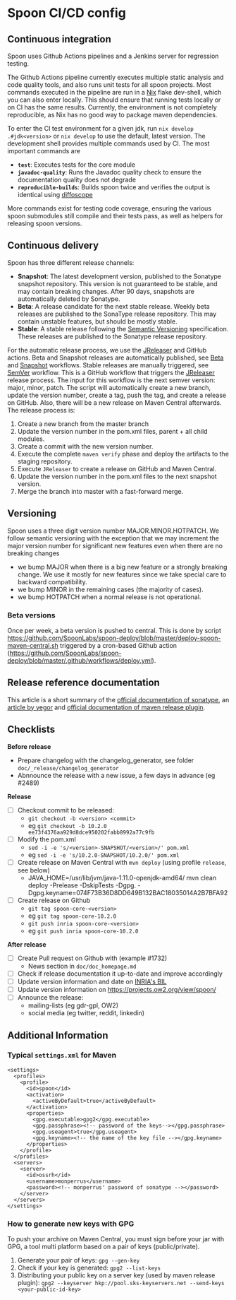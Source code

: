 # Spoon CI/CD config

## Continuous integration

Spoon uses Github Actions pipelines and a Jenkins server for regression testing.

The Github Actions pipeline currently executes multiple static analysis and
code quality tools, and also runs unit tests for all spoon projects.
Most commands executed in the pipeline are run in a [Nix](https://nixos.org)
flake dev-shell, which you can also enter locally.
This should ensure that running tests locally or on CI has the same results.
Currently, the environment is not completely reproducible, as Nix has no good
way to package maven dependencies.

To enter the CI test environment for a given jdk, run `nix develop
.#jdk<version>` or `nix develop` to use the default, latest version.
The development shell provides multiple commands used by CI.
The most important commands are
- **`test`**: Executes tests for the core module
- **`javadoc-quality`**: Runs the Javadoc quality check to ensure the
  documentation quality does not degrade
- **`reproducible-builds`**: Builds spoon twice and verifies the output is
  identical using [diffoscope](https://diffoscope.org/)

More commands exist for testing code coverage, ensuring the various spoon
submodules still compile and their tests pass, as well as helpers for releasing
spoon versions.

## Continuous delivery

Spoon has three different release channels:
- **Snapshot**: The latest development version, published to the Sonatype
  snapshot repository. This version is not guaranteed to be stable, and may
  contain breaking changes. After 90 days, snapshots are automatically deleted by Sonatype.
- **Beta**: A release candidate for the next stable release. Weekly beta
  releases are published to the SonaType release repository. This may contain unstable features, but should be mostly stable.
- **Stable**: A stable release following the [Semantic Versioning](https://semver.org)
  specification. These releases are published to the Sonatype release
  repository.

For the automatic release process, we use the [JReleaser](https://jreleaser.org) and GitHub actions.
Beta and Snapshot releases are automatically published, see [Beta](/.github/workflows/release-beta.yml) and [Snapshot](/.github/workflows/release-nightly.yml) workflows.
Stable releases are manually triggered, see [SemVer](/.github/workflows/release-manual.yml) workflow.
This is a GitHub workflow that triggers the [JReleaser](https://jreleaser.org) release process.
The input for this workflow is the next semver version: major, minor, patch.
The script will automatically create a new branch, update the version number, create a tag, push the tag, and create a release on GitHub.
Also, there will be a new release on Maven Central afterwards.
The release process is:
1. Create a new branch from the master branch
2. Update the version number in the pom.xml files, parent + all child modules.
3. Create a commit with the new version number.
4. Execute the complete `maven verify` phase and deploy the artifacts to the staging repository.
5. Execute `JReleaser` to create a release on GitHub and Maven Central.
6. Update the version number in the pom.xml files to the next snapshot version.
7. Merge the branch into master with a fast-forward merge.

## Versioning

Spoon uses a three digit version number MAJOR.MINOR.HOTPATCH. We follow semantic versioning with the exception that we may increment the major version number for significant new features even when there are no breaking changes

* we bump MAJOR when there is a big new feature or a strongly breaking change. We use it mostly for new features since we take special care to backward compatibility.
* we bump MINOR in the remaining cases (the majority of cases).
* we bump HOTPATCH when a normal release is not operational.


### Beta versions

Once per week, a beta version is pushed to central. This is done by script https://github.com/SpoonLabs/spoon-deploy/blob/master/deploy-spoon-maven-central.sh triggered by a cron-based Github action (https://github.com/SpoonLabs/spoon-deploy/blob/master/.github/workflows/deploy.yml).

## Release reference documentation

This article is a short summary of the [official documentation of sonatype](http://central.sonatype.org/pages/ossrh-guide.html), an [article by yegor](http://www.yegor256.com/2014/08/19/how-to-release-to-maven-central.html) and [official documentation of maven release plugin](http://maven.apache.org/maven-release/maven-release-plugin/).


## Checklists 

**Before release**

- Prepare changelog with the changelog_generator, see folder `doc/_release/changelog_generator`
- Abnnounce the release with a new issue, a few days in advance (eg #2489)

**Release**

* [ ] Checkout commit to be released: 
  * `git checkout -b <version> <commit>`
  * eg `git checkout -b 10.2.0 ee73f4376aa929d8dce950202fabb8992a77c9fb`
* [ ] Modify the pom.xml 
  * `sed -i -e 's/<version>-SNAPSHOT/<version>/' pom.xml `
  * eg `sed -i -e 's/10.2.0-SNAPSHOT/10.2.0/' pom.xml `
* [ ] Create release on Maven Central with `mvn deploy` (using profile `release`, see below)
  * JAVA_HOME=/usr/lib/jvm/java-1.11.0-openjdk-amd64/  mvn clean deploy -Prelease -DskipTests -Dgpg. -Dgpg.keyname=074F73B36D8DD649B132BAC18035014A2B7BFA92
* [ ] Create release on Github
    * `git tag spoon-core-<version>`
    * eg `git tag spoon-core-10.2.0`
    * `git push inria spoon-core-<version>`
    * eg `git push inria spoon-core-10.2.0`

**After release**

- [ ] Create Pull request on Github with (example #1732)
    - News section in `doc/doc_homepage.md`
- [ ] Check if release documentation it up-to-date and improve accordingly
- [ ] Update version information and date on [INRIA's BIL](https://bil.inria.fr/en/software/view/251/tab)
- [ ] Update version information on <https://projects.ow2.org/view/spoon/>
- [ ] Announce the release:
  * mailing-lists (eg gdr-gpl, OW2)
  * social media (eg twitter, reddit, linkedin)  

## Additional Information
###  Typical `settings.xml` for Maven

```
<settings>
  <profiles>
    <profile>
      <id>spoon</id>
      <activation>
        <activeByDefault>true</activeByDefault>
      </activation>
      <properties>
        <gpg.executable>gpg2</gpg.executable>
        <gpg.passphrase><!-- password of the keys--></gpg.passphrase>
        <gpg.useagent>true</gpg.useagent>
        <gpg.keyname><!-- the name of the key file --></gpg.keyname> 
      </properties>
    </profile>
  </profiles>
  <servers>
    <server>
      <id>ossrh</id>
      <username>monperrus</username>
      <password><!-- monperrus' password of sonatype --></password>
    </server>
  </servers>
</settings>
```

### How to generate new keys with GPG

To push your archive on Maven Central, you must sign before your jar with GPG, a tool multi platform based on a pair of keys (public/private).

1. Generate your pair of keys: `gpg --gen-key`
2. Check if your key is generated: `gpg2 --list-keys`
3. Distributing your public key on a server key (used by maven release plugin): `gpg2 --keyserver hkp://pool.sks-keyservers.net --send-keys <your-public-id-key>`


